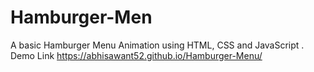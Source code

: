 # Hamburger-Men
A basic Hamburger Menu Animation using HTML, CSS and JavaScript . 
Demo Link https://abhisawant52.github.io/Hamburger-Menu/
